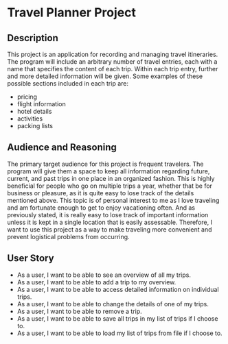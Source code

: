 # Travel Planner Project

## Description

This project is an application for recording and managing travel itineraries. 
The program will include an arbitrary number of travel entries, each with a name that specifies the content 
of each trip. Within each trip entry, further and more detailed information will be given. Some examples of these 
possible sections included in each
trip are:
- pricing
- flight information
- hotel details
- activities
- packing lists

## Audience and Reasoning

The primary target audience for this project is frequent travelers. 
The program will give them a space to keep all information regarding future, current, and 
past trips in one place in an organized fashion. This is highly beneficial for people who go 
on multiple trips a year, whether that be for business or pleasure, as it is quite easy to
lose track of the details mentioned above. This topic is of personal interest to me as I love 
traveling and am fortunate enough to get to enjoy vacationing often. And as previously stated,
it is really easy to lose track of important information unless it is kept in a single location
that is easily assessable. Therefore, I want to use this project as a way to make traveling 
more convenient and prevent logistical problems from occurring.

## User Story
- As a user, I want to be able to see an overview of all my trips.
- As a user, I want to be able to add a trip to my overview.
- As a user, I want to be able to access detailed information on individual trips.
- As a user, I want to be able to change the details of one of my trips.
- As a user, I want to be able to remove a trip.
- As a user, I want to be able to save all trips in my list of trips if I choose to.
- As a user, I want to be able to load my list of trips from file if I choose to.
